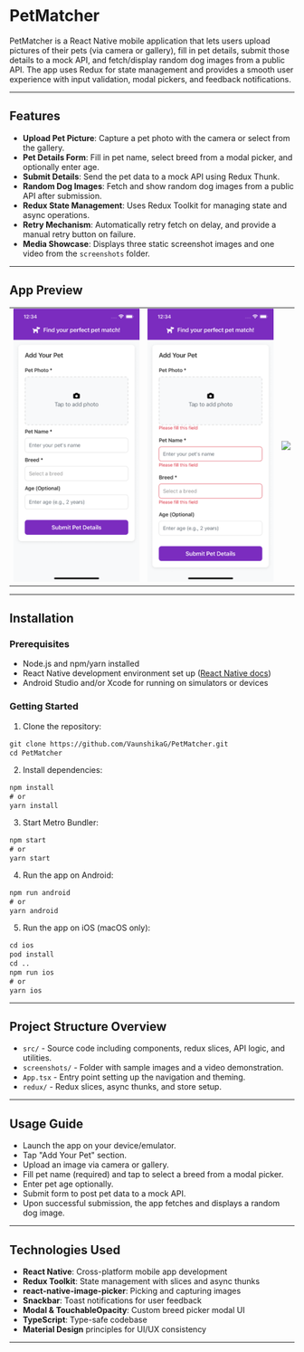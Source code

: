 # PetMatcher

PetMatcher is a React Native mobile application that lets users upload pictures of their pets (via camera or gallery), fill in pet details, submit those details to a mock API, and fetch/display random dog images from a public API. The app uses Redux for state management and provides a smooth user experience with input validation, modal pickers, and feedback notifications.

---

## Features

- **Upload Pet Picture**: Capture a pet photo with the camera or select from the gallery.
- **Pet Details Form**: Fill in pet name, select breed from a modal picker, and optionally enter age.
- **Submit Details**: Send the pet data to a mock API using Redux Thunk.
- **Random Dog Images**: Fetch and show random dog images from a public API after submission.
- **Redux State Management**: Uses Redux Toolkit for managing state and async operations.
- **Retry Mechanism**: Automatically retry fetch on delay, and provide a manual retry button on failure.
- **Media Showcase**: Displays three static screenshot images and one video from the `screenshots` folder.

---

## App Preview

<table>
  <tr>
    <td><img src="./screenshots/img1.png" width="250" /></td>
    <td><img src="./screenshots/img2.png" width="250" /></td>
    <td><img src="./screenshots/app.gif" width="250" /></td>
  </tr>
</table>

---

## Installation

### Prerequisites

- Node.js and npm/yarn installed
- React Native development environment set up ([React Native docs](https://reactnative.dev/docs/environment-setup))
- Android Studio and/or Xcode for running on simulators or devices

### Getting Started

1. Clone the repository:

```
git clone https://github.com/VaunshikaG/PetMatcher.git
cd PetMatcher
```

2. Install dependencies:

```
npm install
# or
yarn install
```

3. Start Metro Bundler:

```
npm start
# or
yarn start
```

4. Run the app on Android:

```
npm run android
# or
yarn android
```

5. Run the app on iOS (macOS only):

```
cd ios
pod install
cd ..
npm run ios
# or
yarn ios
```

---

## Project Structure Overview

- `src/` - Source code including components, redux slices, API logic, and utilities.
- `screenshots/` - Folder with sample images and a video demonstration.
- `App.tsx` - Entry point setting up the navigation and theming.
- `redux/` - Redux slices, async thunks, and store setup.

---

## Usage Guide

- Launch the app on your device/emulator.
- Tap "Add Your Pet" section.
- Upload an image via camera or gallery.
- Fill pet name (required) and tap to select a breed from a modal picker.
- Enter pet age optionally.
- Submit form to post pet data to a mock API.
- Upon successful submission, the app fetches and displays a random dog image.

---

## Technologies Used

- **React Native**: Cross-platform mobile app development
- **Redux Toolkit**: State management with slices and async thunks
- **react-native-image-picker**: Picking and capturing images
- **Snackbar**: Toast notifications for user feedback
- **Modal & TouchableOpacity**: Custom breed picker modal UI
- **TypeScript**: Type-safe codebase
- **Material Design** principles for UI/UX consistency

---